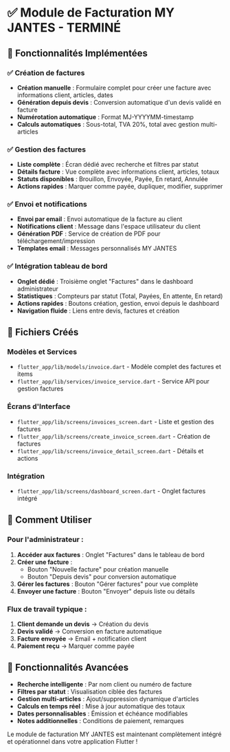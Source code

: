 # ✅ Module de Facturation MY JANTES - TERMINÉ

## 🎯 Fonctionnalités Implémentées

### ✅ Création de factures
- **Création manuelle** : Formulaire complet pour créer une facture avec informations client, articles, dates
- **Génération depuis devis** : Conversion automatique d'un devis validé en facture
- **Numérotation automatique** : Format MJ-YYYYMM-timestamp
- **Calculs automatiques** : Sous-total, TVA 20%, total avec gestion multi-articles

### ✅ Gestion des factures
- **Liste complète** : Écran dédié avec recherche et filtres par statut
- **Détails facture** : Vue complète avec informations client, articles, totaux
- **Statuts disponibles** : Brouillon, Envoyée, Payée, En retard, Annulée
- **Actions rapides** : Marquer comme payée, dupliquer, modifier, supprimer

### ✅ Envoi et notifications
- **Envoi par email** : Envoi automatique de la facture au client
- **Notifications client** : Message dans l'espace utilisateur du client
- **Génération PDF** : Service de création de PDF pour téléchargement/impression
- **Templates email** : Messages personnalisés MY JANTES

### ✅ Intégration tableau de bord
- **Onglet dédié** : Troisième onglet "Factures" dans le dashboard administrateur
- **Statistiques** : Compteurs par statut (Total, Payées, En attente, En retard)
- **Actions rapides** : Boutons création, gestion, envoi depuis le dashboard
- **Navigation fluide** : Liens entre devis, factures et création

## 📁 Fichiers Créés

### Modèles et Services
- `flutter_app/lib/models/invoice.dart` - Modèle complet des factures et items
- `flutter_app/lib/services/invoice_service.dart` - Service API pour gestion factures

### Écrans d'Interface
- `flutter_app/lib/screens/invoices_screen.dart` - Liste et gestion des factures
- `flutter_app/lib/screens/create_invoice_screen.dart` - Création de factures
- `flutter_app/lib/screens/invoice_detail_screen.dart` - Détails et actions

### Intégration
- `flutter_app/lib/screens/dashboard_screen.dart` - Onglet factures intégré

## 🚀 Comment Utiliser

### Pour l'administrateur :

1. **Accéder aux factures** : Onglet "Factures" dans le tableau de bord
2. **Créer une facture** : 
   - Bouton "Nouvelle facture" pour création manuelle
   - Bouton "Depuis devis" pour conversion automatique
3. **Gérer les factures** : Bouton "Gérer factures" pour vue complète
4. **Envoyer une facture** : Bouton "Envoyer" depuis liste ou détails

### Flux de travail typique :

1. **Client demande un devis** → Création du devis
2. **Devis validé** → Conversion en facture automatique
3. **Facture envoyée** → Email + notification client
4. **Paiement reçu** → Marquer comme payée

## 🎨 Fonctionnalités Avancées

- **Recherche intelligente** : Par nom client ou numéro de facture
- **Filtres par statut** : Visualisation ciblée des factures
- **Gestion multi-articles** : Ajout/suppression dynamique d'articles
- **Calculs en temps réel** : Mise à jour automatique des totaux
- **Dates personnalisables** : Émission et échéance modifiables
- **Notes additionnelles** : Conditions de paiement, remarques

Le module de facturation MY JANTES est maintenant complètement intégré et opérationnel dans votre application Flutter !